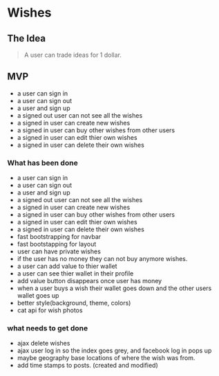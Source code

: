# Wishes
## The Idea
> A user can trade ideas for 1 dollar. 

## MVP
- a user can sign in
- a user can sign out
- a user and sign up
- a signed out user can not see all the wishes
- a signed in user can create new wishes
- a signed in user can buy other wishes from other users
- a signed in user can edit thier own wishes
- a signed in user can delete their own wishes


### What has been done
- a user can sign in
- a user can sign out
- a user and sign up
- a signed out user can not see all the wishes
- a signed in user can create new wishes
- a signed in user can buy other wishes from other users
- a signed in user can edit thier own wishes
- a signed in user can delete their own wishes
- fast bootstrapping for navbar
- fast bootstapping for layout
- user can have private wishes 
- if the user has no money they can not buy anymore wishes.
- a user can add value to thier wallet
- a user can see thier wallet in their profile
- add value button disappears once user has money
- when a user buys a wish their wallet goes down and the other users wallet goes up
- better style(background, theme, colors)
- cat api for wish photos

### what needs to get done
- ajax delete wishes
- ajax user log in so the index goes grey, and facebook log in pops up
- maybe geography base locations of where the wish was from.
- add time stamps to posts. (created and modified)


